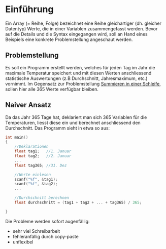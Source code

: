 # Einführung

Ein Array (= Reihe, Folge) bezeichnet eine Reihe gleichartiger (dh. gleicher Datentyp) Werte, die in einer Variablen zusammengefasst werden.
Bevor auf die Details und die Syntax eingegangen wird, soll an Hand eines Beispiels eine konkrete Problemstellung angeschaut werden.

## Problemstellung
Es soll ein Programm erstellt werden, welches für jeden Tag im Jahr die maximale Temperatur speichert und mit diesen Werten anschliessend statistische
Auswertungen (z.B Durchschnitt, Jahresmaximum, etc.) vornimmt. Im Gegensatz zur Problemstellung [Summieren in einer Schleife](../6-40/#problemstellung), 
sollen hier alle 365 Werte verfügbar bleiben.

## Naiver Ansatz
Da das Jahr 365 Tage hat, deklariert man sich 365 Variablen für die Temperaturen, liesst diese ein und berechnet anschliessend den Durchschnitt. 
Das Programm sieht in etwa so aus:
```c 
int main()
{
	//Deklarationen
	float tag1;   //1. Januar
	float tag2;   //2. Januar
	...
	float tag365; //31. Dez

	//Werte einlesen
	scanf("%f", &tag1);
	scanf("%f", &tag2);
	...

	//Durchschnitt berechnen
	float durchschnitt = (tag1 + tag2 + ... + tag365) / 365;

}
```
Die Probleme werden sofort augenfällig:  
- sehr viel Schreibarbeit  
- fehleranfällig durch copy-paste  
- unflexibel  

